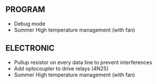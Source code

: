 PROGRAM
-------

 - Debug mode
 - Summer High temperature management (with fan)


ELECTRONIC
----------
 - Pullup resistor on every data line to prevent interferences
 - Add optocoupler to drive relays (4N25)
 - Summer High temperature management (with fan)
